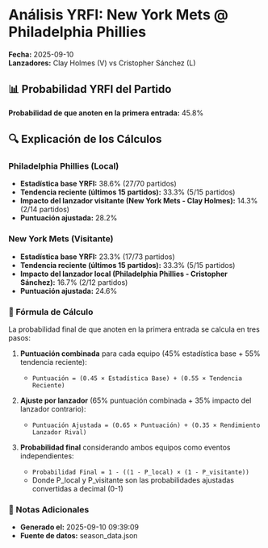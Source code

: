 # Análisis YRFI: New York Mets @ Philadelphia Phillies

**Fecha:** 2025-09-10  
**Lanzadores:** Clay Holmes (V) vs Cristopher Sánchez (L)

## 📊 Probabilidad YRFI del Partido

**Probabilidad de que anoten en la primera entrada:** 45.8%

## 🔍 Explicación de los Cálculos

### Philadelphia Phillies (Local)
- **Estadística base YRFI:** 38.6% (27/70 partidos)
- **Tendencia reciente (últimos 15 partidos):** 33.3% (5/15 partidos)
- **Impacto del lanzador visitante (New York Mets - Clay Holmes):** 14.3% (2/14 partidos)
- **Puntuación ajustada:** 28.2%

### New York Mets (Visitante)
- **Estadística base YRFI:** 23.3% (17/73 partidos)
- **Tendencia reciente (últimos 15 partidos):** 33.3% (5/15 partidos)
- **Impacto del lanzador local (Philadelphia Phillies - Cristopher Sánchez):** 16.7% (2/12 partidos)
- **Puntuación ajustada:** 24.6%

### 📝 Fórmula de Cálculo

La probabilidad final de que anoten en la primera entrada se calcula en tres pasos:

1. **Puntuación combinada** para cada equipo (45% estadística base + 55% tendencia reciente):
   - `Puntuación = (0.45 × Estadística Base) + (0.55 × Tendencia Reciente)`

2. **Ajuste por lanzador** (65% puntuación combinada + 35% impacto del lanzador contrario):
   - `Puntuación Ajustada = (0.65 × Puntuación) + (0.35 × Rendimiento Lanzador Rival)`

3. **Probabilidad final** considerando ambos equipos como eventos independientes:
   - `Probabilidad Final = 1 - ((1 - P_local) × (1 - P_visitante))`
   - Donde P_local y P_visitante son las probabilidades ajustadas convertidas a decimal (0-1)

### 📌 Notas Adicionales

- **Generado el:** 2025-09-10 09:39:09
- **Fuente de datos:** season_data.json
